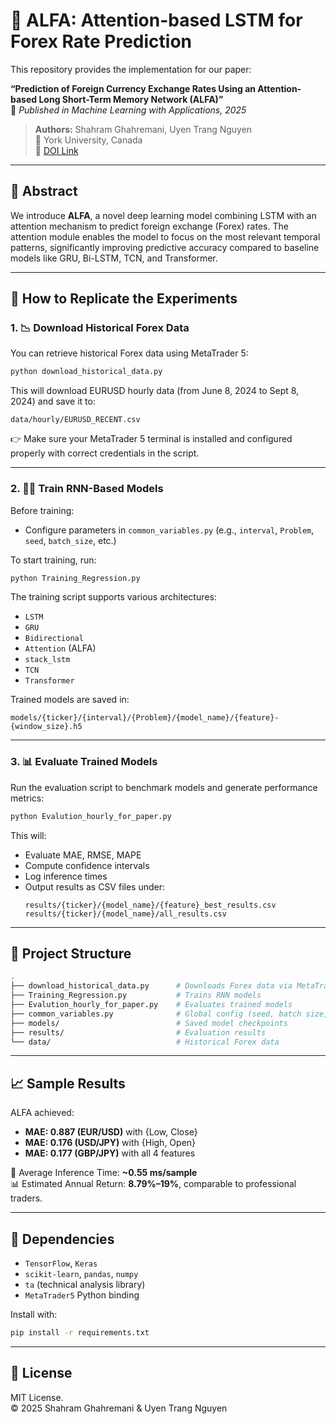 # 💱 ALFA: Attention-based LSTM for Forex Rate Prediction

This repository provides the implementation for our paper:

**“Prediction of Foreign Currency Exchange Rates Using an Attention-based Long Short-Term Memory Network (ALFA)”**  
📄 _Published in Machine Learning with Applications, 2025_

> **Authors:** Shahram Ghahremani, Uyen Trang Nguyen  
> 📌 York University, Canada  
> 🔗 [DOI Link](https://doi.org/10.1016/j.mlwa.2025.100648)

---

## 📌 Abstract

We introduce **ALFA**, a novel deep learning model combining LSTM with an attention mechanism to predict foreign exchange (Forex) rates. The attention module enables the model to focus on the most relevant temporal patterns, significantly improving predictive accuracy compared to baseline models like GRU, Bi-LSTM, TCN, and Transformer.

---

## 🧪 How to Replicate the Experiments

### 1. 📉 Download Historical Forex Data

You can retrieve historical Forex data using MetaTrader 5:

```bash
python download_historical_data.py
```

This will download EURUSD hourly data (from June 8, 2024 to Sept 8, 2024) and save it to:
```
data/hourly/EURUSD_RECENT.csv
```

👉 Make sure your MetaTrader 5 terminal is installed and configured properly with correct credentials in the script.

---

### 2. 🏋️‍♂️ Train RNN-Based Models

Before training:
- Configure parameters in `common_variables.py` (e.g., `interval`, `Problem`, `seed`, `batch_size`, etc.)

To start training, run:

```bash
python Training_Regression.py
```

The training script supports various architectures:
- `LSTM`
- `GRU`
- `Bidirectional`
- `Attention` (ALFA)
- `stack_lstm`
- `TCN`
- `Transformer`

Trained models are saved in:
```
models/{ticker}/{interval}/{Problem}/{model_name}/{feature}-{window_size}.h5
```

---

### 3. 📊 Evaluate Trained Models

Run the evaluation script to benchmark models and generate performance metrics:

```bash
python Evalution_hourly_for_paper.py
```

This will:
- Evaluate MAE, RMSE, MAPE
- Compute confidence intervals
- Log inference times
- Output results as CSV files under:
  ```
  results/{ticker}/{model_name}/{feature}_best_results.csv
  results/{ticker}/{model_name}/all_results.csv
  ```

---

## 📁 Project Structure

```bash
.
├── download_historical_data.py      # Downloads Forex data via MetaTrader5
├── Training_Regression.py           # Trains RNN models
├── Evalution_hourly_for_paper.py    # Evaluates trained models
├── common_variables.py              # Global config (seed, batch size, paths)
├── models/                          # Saved model checkpoints
├── results/                         # Evaluation results
└── data/                            # Historical Forex data
```

---

## 📈 Sample Results

ALFA achieved:
- **MAE: 0.887 (EUR/USD)** with {Low, Close}
- **MAE: 0.176 (USD/JPY)** with {High, Open}
- **MAE: 0.177 (GBP/JPY)** with all 4 features

📌 Average Inference Time: **~0.55 ms/sample**  
📊 Estimated Annual Return: **8.79%–19%**, comparable to professional traders.

---

## 🔧 Dependencies

- `TensorFlow`, `Keras`
- `scikit-learn`, `pandas`, `numpy`
- `ta` (technical analysis library)
- `MetaTrader5` Python binding

Install with:

```bash
pip install -r requirements.txt
```

---

## 📜 License

MIT License.  
© 2025 Shahram Ghahremani & Uyen Trang Nguyen
